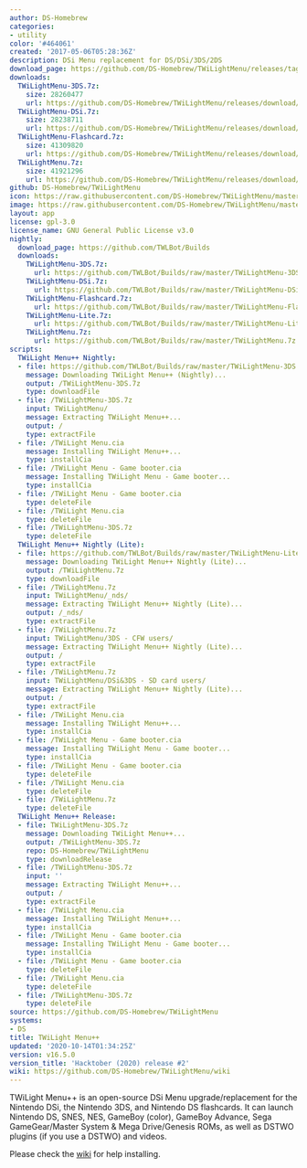 ```yaml
---
author: DS-Homebrew
categories:
- utility
color: '#464061'
created: '2017-05-06T05:28:36Z'
description: DSi Menu replacement for DS/DSi/3DS/2DS
download_page: https://github.com/DS-Homebrew/TWiLightMenu/releases/tag/v16.5.0
downloads:
  TWiLightMenu-3DS.7z:
    size: 28260477
    url: https://github.com/DS-Homebrew/TWiLightMenu/releases/download/v16.5.0/TWiLightMenu-3DS.7z
  TWiLightMenu-DSi.7z:
    size: 28238711
    url: https://github.com/DS-Homebrew/TWiLightMenu/releases/download/v16.5.0/TWiLightMenu-DSi.7z
  TWiLightMenu-Flashcard.7z:
    size: 41309820
    url: https://github.com/DS-Homebrew/TWiLightMenu/releases/download/v16.5.0/TWiLightMenu-Flashcard.7z
  TWiLightMenu.7z:
    size: 41921296
    url: https://github.com/DS-Homebrew/TWiLightMenu/releases/download/v16.5.0/TWiLightMenu.7z
github: DS-Homebrew/TWiLightMenu
icon: https://raw.githubusercontent.com/DS-Homebrew/TWiLightMenu/master/booter/Twilight%2B%2B-animated%20icon-fix.gif
image: https://raw.githubusercontent.com/DS-Homebrew/TWiLightMenu/master/logo.png
layout: app
license: gpl-3.0
license_name: GNU General Public License v3.0
nightly:
  download_page: https://github.com/TWLBot/Builds
  downloads:
    TWiLightMenu-3DS.7z:
      url: https://github.com/TWLBot/Builds/raw/master/TWiLightMenu-3DS.7z
    TWiLightMenu-DSi.7z:
      url: https://github.com/TWLBot/Builds/raw/master/TWiLightMenu-DSi.7z
    TWiLightMenu-Flashcard.7z:
      url: https://github.com/TWLBot/Builds/raw/master/TWiLightMenu-Flashcard.7z
    TWiLightMenu-Lite.7z:
      url: https://github.com/TWLBot/Builds/raw/master/TWiLightMenu-Lite.7z
    TWiLightMenu.7z:
      url: https://github.com/TWLBot/Builds/raw/master/TWiLightMenu.7z
scripts:
  TWiLight Menu++ Nightly:
  - file: https://github.com/TWLBot/Builds/raw/master/TWiLightMenu-3DS.7z
    message: Downloading TWiLight Menu++ (Nightly)...
    output: /TWiLightMenu-3DS.7z
    type: downloadFile
  - file: /TWiLightMenu-3DS.7z
    input: TWiLightMenu/
    message: Extracting TWiLight Menu++...
    output: /
    type: extractFile
  - file: /TWiLight Menu.cia
    message: Installing TWiLight Menu++...
    type: installCia
  - file: /TWiLight Menu - Game booter.cia
    message: Installing TWiLight Menu - Game booter...
    type: installCia
  - file: /TWiLight Menu - Game booter.cia
    type: deleteFile
  - file: /TWiLight Menu.cia
    type: deleteFile
  - file: /TWiLightMenu-3DS.7z
    type: deleteFile
  TWiLight Menu++ Nightly (Lite):
  - file: https://github.com/TWLBot/Builds/raw/master/TWiLightMenu-Lite.7z
    message: Downloading TWiLight Menu++ Nightly (Lite)...
    output: /TWiLightMenu.7z
    type: downloadFile
  - file: /TWiLightMenu.7z
    input: TWiLightMenu/_nds/
    message: Extracting TWiLight Menu++ Nightly (Lite)...
    output: /_nds/
    type: extractFile
  - file: /TWiLightMenu.7z
    input: TWiLightMenu/3DS - CFW users/
    message: Extracting TWiLight Menu++ Nightly (Lite)...
    output: /
    type: extractFile
  - file: /TWiLightMenu.7z
    input: TWiLightMenu/DSi&3DS - SD card users/
    message: Extracting TWiLight Menu++ Nightly (Lite)...
    output: /
    type: extractFile
  - file: /TWiLight Menu.cia
    message: Installing TWiLight Menu++...
    type: installCia
  - file: /TWiLight Menu - Game booter.cia
    message: Installing TWiLight Menu - Game booter...
    type: installCia
  - file: /TWiLight Menu - Game booter.cia
    type: deleteFile
  - file: /TWiLight Menu.cia
    type: deleteFile
  - file: /TWiLightMenu.7z
    type: deleteFile
  TWiLight Menu++ Release:
  - file: TWiLightMenu-3DS.7z
    message: Downloading TWiLight Menu++...
    output: /TWiLightMenu-3DS.7z
    repo: DS-Homebrew/TWiLightMenu
    type: downloadRelease
  - file: /TWiLightMenu-3DS.7z
    input: ''
    message: Extracting TWiLight Menu++...
    output: /
    type: extractFile
  - file: /TWiLight Menu.cia
    message: Installing TWiLight Menu++...
    type: installCia
  - file: /TWiLight Menu - Game booter.cia
    message: Installing TWiLight Menu - Game booter...
    type: installCia
  - file: /TWiLight Menu - Game booter.cia
    type: deleteFile
  - file: /TWiLight Menu.cia
    type: deleteFile
  - file: /TWiLightMenu-3DS.7z
    type: deleteFile
source: https://github.com/DS-Homebrew/TWiLightMenu
systems:
- DS
title: TWiLight Menu++
updated: '2020-10-14T01:34:25Z'
version: v16.5.0
version_title: 'Hacktober (2020) release #2'
wiki: https://github.com/DS-Homebrew/TWiLightMenu/wiki
---
```

TWiLight Menu++ is an open-source DSi Menu upgrade/replacement for the Nintendo DSi, the Nintendo 3DS, and Nintendo DS flashcards. It can launch Nintendo DS, SNES, NES, GameBoy (color), GameBoy Advance, Sega GameGear/Master System & Mega Drive/Genesis ROMs, as well as DSTWO plugins (if you use a DSTWO) and videos.

Please check the [wiki](https://github.com/DS-Homebrew/TWiLightMenu/wiki) for help installing.
